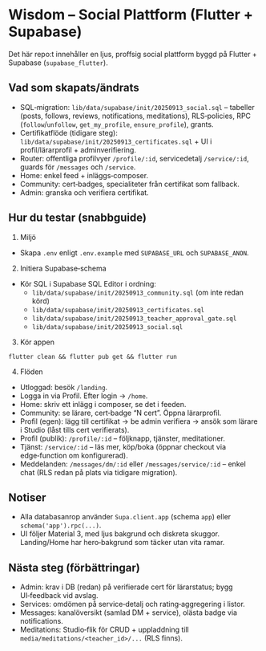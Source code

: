 # Wisdom – Social Plattform (Flutter + Supabase)

Det här repo:t innehåller en ljus, proffsig social plattform byggd på Flutter + Supabase (`supabase_flutter`).

## Vad som skapats/ändrats

- SQL‑migration: `lib/data/supabase/init/20250913_social.sql` – tabeller (posts, follows, reviews, notifications, meditations), RLS‑policies, RPC (`follow`/`unfollow`, `get_my_profile`, `ensure_profile`), grants.
- Certifikatflöde (tidigare steg): `lib/data/supabase/init/20250913_certificates.sql` + UI i profil/lärarprofil + adminverifiering.
- Router: offentliga profilvyer `/profile/:id`, servicedetalj `/service/:id`, guards för `/messages` och `/service`.
- Home: enkel feed + inläggs‑composer.
- Community: cert‑badges, specialiteter från certifikat som fallback.
- Admin: granska och verifiera certifikat.

## Hur du testar (snabbguide)

1) Miljö
- Skapa `.env` enligt `.env.example` med `SUPABASE_URL` och `SUPABASE_ANON`.

2) Initiera Supabase‑schema
- Kör SQL i Supabase SQL Editor i ordning:
  - `lib/data/supabase/init/20250913_community.sql` (om inte redan körd)
  - `lib/data/supabase/init/20250913_certificates.sql`
  - `lib/data/supabase/init/20250913_teacher_approval_gate.sql`
  - `lib/data/supabase/init/20250913_social.sql`

3) Kör appen
```
flutter clean && flutter pub get && flutter run
```

4) Flöden
- Utloggad: besök `/landing`.
- Logga in via Profil. Efter login → `/home`.
- Home: skriv ett inlägg i composer, se det i feeden.
- Community: se lärare, cert‑badge “N cert”. Öppna lärarprofil.
- Profil (egen): lägg till certifikat → be admin verifiera → ansök som lärare i Studio (låst tills cert verifierats).
- Profil (publik): `/profile/:id` – följknapp, tjänster, meditationer.
- Tjänst: `/service/:id` – läs mer, köp/boka (öppnar checkout via edge‑function om konfigurerad).
- Meddelanden: `/messages/dm/:id` eller `/messages/service/:id` – enkel chat (RLS redan på plats via tidigare migration).

## Notiser
- Alla databasanrop använder `Supa.client.app` (schema `app`) eller `schema('app').rpc(...)`.
- UI följer Material 3, med ljus bakgrund och diskreta skuggor. Landing/Home har hero‑bakgrund som täcker utan vita ramar.

## Nästa steg (förbättringar)
- Admin: krav i DB (redan) på verifierade cert för lärarstatus; bygg UI‑feedback vid avslag.
- Services: omdömen på service‑detalj och rating‑aggregering i listor.
- Messages: kanalöversikt (samlad DM + service), olästa badge via notifications.
- Meditations: Studio‑flik för CRUD + uppladdning till `media/meditations/<teacher_id>/...` (RLS finns).
